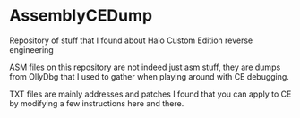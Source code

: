 # AssemblyCEDump
Repository of stuff that I found about Halo Custom Edition reverse engineering

ASM files on this repository are not indeed just asm stuff, they are dumps from OllyDbg that I used
to gather when playing around with CE debugging.

TXT files are mainly addresses and patches I found that you can apply to CE by modifying a few
instructions here and there.